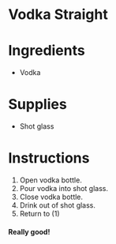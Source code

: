 Vodka Straight
===============

# Ingredients
- Vodka

# Supplies
- Shot glass

# Instructions
1. Open vodka bottle.
2. Pour vodka into shot glass.
3. Close vodka bottle.
4. Drink out of shot glass.
5. Return to (1)

#### Really good!